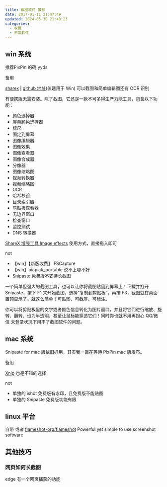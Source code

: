 ```yaml
---
title: 截图软件 推荐
date: 2017-01-11 21:47:49
updated: 2024-05-30 21:48:23
categories:
  - 收藏
  - 日常软件
---
```


## win 系统

推荐PixPin 的确 yyds

备用

[sharex](https://getsharex.com/) | [github 地址](https://github.com/ShareX/ShareX/releases)(仅适用于 Win)  可以截图和简单编辑图还有 OCR 识别

有便携版无需安装。除了截图，它还是一款不可多得生产力能工具，包含以下功能：

* 颜色选择器
* 屏幕颜色选择器
* 标尺
* 固定到屏幕
* 图像编辑器
* 图像效果
* 图像查看器
* 图像合成器
* 分像器
* 图像缩略图
* 视频转换器
* 视频缩略图
* OCR
* 哈希校验
* 目录索引器
* 剪贴板查看器
* 无边界窗口
* 检查窗口
* 监控测试
* DNS 转换器

<!-- more -->

[ShareX 增强工具 Image effects](https://getsharex.com/image-effects/) 使用方式，直接拖入即可

not

* 【win】【新版收费】 FSCapture
* 【win】picpick_portable 说不上哪不好
* [Snipaste][1] 免费版不支持长截图

一个简单但强大的截图工具，也可以让你将截图贴回到屏幕上！下载并打开 Snipaste，按下 F1 来开始截图，选择“复制到剪贴板”，再按 F3，截图就在桌面置顶显示了。就这么简单！可贴图、可截屏、可标注。

你可以将剪贴板里的文字或者颜色信息转化为图片窗口，并且将它们进行缩放、旋转、翻转、设为半透明，甚至让鼠标能穿透它们！同时你也就不用再担心 QQ/微信 未登录状况下用不了截图软件的问题。

## mac 系统

Snipaste for mac 版依旧好用，其实我一直在等待 PixPin mac 版发布。

备用

[Xnip](https://zh.xnipapp.com/) 也是不错的选择

not

* 单独的 ishot 免费版有水印，且免费版不能贴图
* 单独的 Snipaste 免费版功能有限

## linux 平台

自带 或者 [flameshot-org/flameshot](https://github.com/flameshot-org/flameshot) Powerful yet simple to use screenshot software

## 其他技巧

### 网页如何长截图

edge 有一个网页捕获的功能

  [1]: https://zh.snipaste.com/